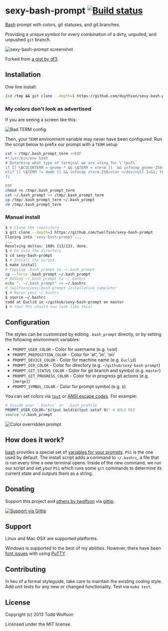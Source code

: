 # sexy-bash-prompt [![Build status](https://travis-ci.org/twolfson/sexy-bash-prompt.png?branch=master)](https://travis-ci.org/twolfson/sexy-bash-prompt)

[Bash][bash] prompt with colors, git statuses, and git branches.

Providing a unique symbol for every combination of a dirty, unpulled, and unpushed `git` branch.

![sexy-bash-prompt screenshot][screenshot]

[screenshot]: screenshot.png

Forked from [a gist by gf3][sexy-bash-orig].

[sexy-bash-orig]: https://gist.github.com/gf3/306785/a35d28b6bdd0f7c54318cce510738438f04dabaa

## Installation
One line install:

```bash
(cd /tmp && git clone --depth=1 https://github.com/duythien/sexy-bash-prompt && cd sexy-bash-prompt && make install) && source ~/.bashrc
```

### My colors don't look as advertised
If you are seeing a screen like this:

![Bad TERM config](docs/bad_term.png)

Then, your `TERM` environment variable may never have been configured. Run the script below to prefix our prompt with a `TERM` setup

```bash
cat > /tmp/.bash_prompt_term <<EOF
#!/usr/bin/env bash
# Determine what type of terminal we are using for \`tput\`
if [[ \$COLORTERM = gnome-* && \$TERM = xterm ]]  && infocmp gnome-256color >/dev/null 2>&1; then export TERM=gnome-256color
elif [[ \$TERM != dumb ]] && infocmp xterm-256color >/dev/null 2>&1; then export TERM=xterm-256color
fi

EOF
chmod +x /tmp/.bash_prompt_term
cat ~/.bash_prompt >> /tmp/.bash_prompt_term
cp /tmp/.bash_prompt_term ~/.bash_prompt
rm /tmp/.bash_prompt_term
```

### Manual install
```bash
$ # Clone the repository
$ git clone --depth=1 https://github.com/twolfson/sexy-bash-prompt
Cloning into 'sexy-bash-prompt'...
...
Resolving deltas: 100% (13/13), done.
$ # Go into the directory
$ cd sexy-bash-prompt
$ # Install the script
$ make install
# Copying .bash_prompt to ~/.bash_prompt
cp --force .bash_prompt ~/.bash_prompt
# Adding ~/.bash_prompt to ~/.bashrc
echo ". ~/.bash_prompt" >> ~/.bashrc
# twolfson/sexy-bash-prompt installation complete!
$ # Rerun your ~/.bashrc
$ source ~/.bashrc
todd at Euclid in ~/github/sexy-bash-prompt on master
$ # Your PS1 should now look like this!
```

## Configuration
The styles can be customized by editing `.bash_prompt` directly, or by setting the following environment variables:

- `PROMPT_USER_COLOR` - Color for username (e.g. `todd`)
- `PROMPT_PREPOSITION_COLOR` - Color for 'at', 'in', 'on'
- `PROMPT_DEVICE_COLOR` - Color for machine name (e.g. `Euclid`)
- `PROMPT_DIR_COLOR` - Color for directory (e.g. `~/github/sexy-bash-prompt`)
- `PROMPT_GIT_STATUS_COLOR` - Color for git branch and symbol (e.g. `master`)
- `PROMPT_GIT_PROGRESS_COLOR` - Color for in progress git actions (e.g. `[merge]`)
- `PROMPT_SYMBOL_COLOR` - Color for prompt symbol (e.g. `$`)

You can set colors via [`tput`][] or [ANSI escape codes][]. For example:

[`tput`]: http://en.wikipedia.org/wiki/Tput
[ANSI escape codes]: http://en.wikipedia.org/wiki/ANSI_escape_code

```bash
# Inside your `.bashrc` or `.bash_profile`
PROMPT_USER_COLOR="$(tput bold)$(tput setaf 9)" # BOLD RED
source ~/.bash_prompt
```

![Color overridden prompt](docs/color_override.png)

## How does it work?
[bash][bash] provides a special set of [variables for your prompts][ps-vars]. `PS1` is the one used by default. The install script adds a command to `~/.bashrc`, a file that is run every time a new terminal opens. Inside of the new command, we run our script and set your `PS1` which runs some `git` commands to determine its current state and outputs them as a string.

[bash]: https://en.wikipedia.org/wiki/Bash_%28Unix_shell%29
[ps-vars]: http://www.gnu.org/software/bash/manual/bashref.html#index-PS1

## Donating
Support this project and [others by twolfson][gittip] via [gittip][].

[![Support via Gittip][gittip-badge]][gittip]

[gittip-badge]: https://rawgithub.com/twolfson/gittip-badge/master/dist/gittip.png
[gittip]: https://www.gittip.com/twolfson/

## Support
Linux and Mac OSX are supported platforms.

Windows is supported to the best of my abilities. However, there have been [font issues][putty-issue] with using [PuTTY][].

[PuTTY]: http://www.chiark.greenend.org.uk/~sgtatham/putty/download.html
[putty-issue]: https://github.com/twolfson/sexy-bash-prompt/issues/7

## Contributing
In lieu of a formal styleguide, take care to maintain the existing coding style. Add unit tests for any new or changed functionality. Test via `make test`.

## License
Copyright (c) 2013 Todd Wolfson

Licensed under the MIT license.
